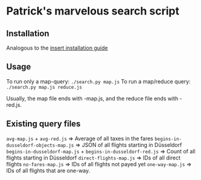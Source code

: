 # Patrick's marvelous search script

## Installation
Analogous to the [insert installation guide](https://github.com/wonderb0lt/riak-at-hda/blob/master/insert/README.md)

## Usage
To run only a map-query: `./search.py map.js`
To run a map/reduce query: `./search.py map.js reduce.js`

Usually, the map file ends with -map.js, and the reduce file ends with -red.js.

## Existing query files
`avg-map.js` + `avg-red.js` => Average of all taxes in the fares
`begins-in-dusseldorf-objects-map.js` => JSON of all flights starting in Düsseldorf
`begins-in-dusseldorf-map.js` + `begins-in-dusseldorf-red.js` => Count of all flights starting in Düsseldorf
`direct-flights-map.js` => IDs of all direct flights
`no-fares-map.js` => IDs of all flights not payed yet
`one-way-map.js` => IDs of all flights that are one-way.